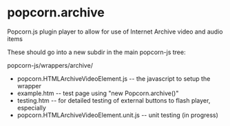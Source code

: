 popcorn.archive
===============

Popcorn.js  plugin player to allow for use of Internet Archive video and audio items

These should go into a new subdir in the main popcorn-js tree:

popcorn-js/wrappers/archive/


* popcorn.HTMLArchiveVideoElement.js            -- the javascript to setup the wrapper
* example.htm                                   -- test page using "new Popcorn.archive()"
* testing.htm                                   -- for detailed testing of external buttons to flash player, especially
* popcorn.HTMLArchiveVideoElement.unit.js       -- unit testing (in progress)